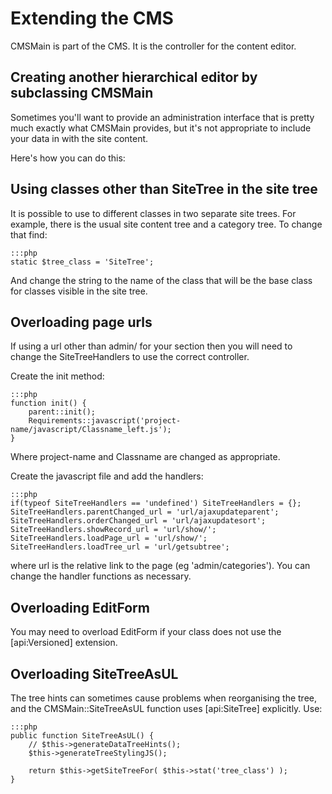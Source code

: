 # Extending the CMS

CMSMain is part of the CMS.  It is the controller for the content editor.

## Creating another hierarchical editor by subclassing CMSMain

Sometimes you'll want to provide an administration interface that is pretty much exactly what CMSMain provides, but it's
not appropriate to include your data in with the site content.

Here's how you can do this:

## Using classes other than SiteTree in the site tree

It is possible to use to different classes in two separate site trees. For example, there is the usual site
content tree and a category tree. To change that find:

	:::php
	static $tree_class = 'SiteTree';

And change the string to the name of the class that will be the base class for classes visible in the site tree.


## Overloading page urls

If using a url other than admin/ for your section then you will need to change the SiteTreeHandlers to use the correct
controller.

Create the init method:

	:::php
	function init() { 
		parent::init(); 
		Requirements::javascript('project-name/javascript/Classname_left.js'); 
	}

Where project-name and Classname are changed as appropriate.

Create the javascript file and add the handlers:

	:::php
	if(typeof SiteTreeHandlers == 'undefined') SiteTreeHandlers = {};
	SiteTreeHandlers.parentChanged_url = 'url/ajaxupdateparent';
	SiteTreeHandlers.orderChanged_url = 'url/ajaxupdatesort';
	SiteTreeHandlers.showRecord_url = 'url/show/';
	SiteTreeHandlers.loadPage_url = 'url/show/';
	SiteTreeHandlers.loadTree_url = 'url/getsubtree';

where url is the relative link to the page (eg 'admin/categories'). You can change the handler functions as necessary.

## Overloading EditForm

You may need to overload EditForm if your class does not use the [api:Versioned] extension.

## Overloading SiteTreeAsUL

The tree hints can sometimes cause problems when reorganising the tree, and the CMSMain::SiteTreeAsUL function uses
[api:SiteTree] explicitly. Use:

	:::php
	public function SiteTreeAsUL() {
		// $this->generateDataTreeHints();
		$this->generateTreeStylingJS();
	
		return $this->getSiteTreeFor( $this->stat('tree_class') );
	}

